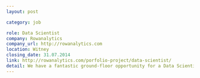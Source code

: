 ```yaml
---
layout: post

category: job

role: Data Scientist
company: Rowanalytics
company_url: http://rowanalytics.com
location: Witney
closing_date: 31.07.2014
link: http://rowanalytics.com/porfolio-project/data-scientist/
detail: We have a fantastic ground-floor opportunity for a Data Scientist to join our Data Science team. We are looking for someone who is comfortable working both as a software engineer and a quantitative researcher. You must enjoy working with complex data to find valuable insights.
---
```

